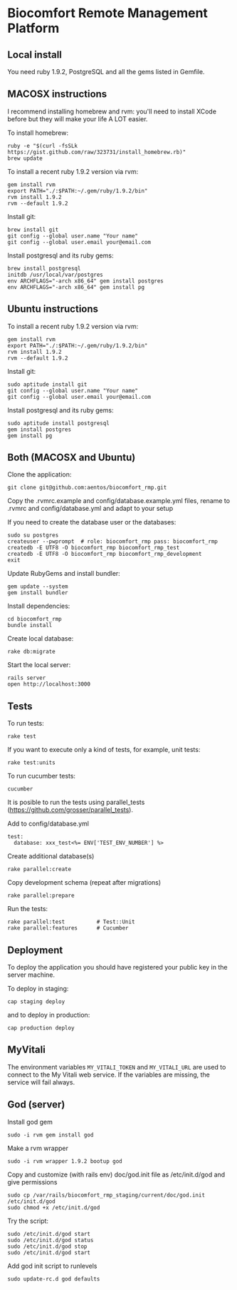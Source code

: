 Biocomfort Remote Management Platform
=====================================

Local install
-------------
You need ruby 1.9.2, PostgreSQL and all the gems listed in Gemfile.

MACOSX instructions
-------------------
I recommend installing homebrew and rvm: you'll need to install XCode before but they will make your life A LOT easier.

To install homebrew:

    ruby -e "$(curl -fsSLk https://gist.github.com/raw/323731/install_homebrew.rb)"
    brew update

To install a recent ruby 1.9.2 version via rvm:

    gem install rvm
    export PATH="./:$PATH:~/.gem/ruby/1.9.2/bin"
  	rvm install 1.9.2
  	rvm --default 1.9.2

Install git:

  	brew install git
    git config --global user.name "Your name"
    git config --global user.email your@email.com

Install postgresql and its ruby gems:

    brew install postgresql
    initdb /usr/local/var/postgres
  	env ARCHFLAGS="-arch x86_64" gem install postgres
  	env ARCHFLAGS="-arch x86_64" gem install pg

Ubuntu instructions
-------------------

To install a recent ruby 1.9.2 version via rvm:

    gem install rvm
    export PATH="./:$PATH:~/.gem/ruby/1.9.2/bin"
  	rvm install 1.9.2
  	rvm --default 1.9.2

Install git:

  	sudo aptitude install git
    git config --global user.name "Your name"
    git config --global user.email your@email.com

Install postgresql and its ruby gems:

    sudo aptitude install postgresql
    gem install postgres
    gem install pg
    
Both (MACOSX and Ubuntu)
------------------------

Clone the application:

    git clone git@github.com:aentos/biocomfort_rmp.git

Copy the .rvmrc.example and config/database.example.yml files, rename to .rvmrc and config/database.yml and adapt to your setup

If you need to create the database user or the databases:

    sudo su postgres
    createuser --pwprompt  # role: biocomfort_rmp pass: biocomfort_rmp
    createdb -E UTF8 -O biocomfort_rmp biocomfort_rmp_test
    createdb -E UTF8 -O biocomfort_rmp biocomfort_rmp_development
    exit

Update RubyGems and install bundler:

    gem update --system
    gem install bundler

Install dependencies:

    cd biocomfort_rmp
  	bundle install

Create local database:

    rake db:migrate

Start the local server:

    rails server
    open http://localhost:3000

Tests
-----

To run tests:

    rake test
  
If you want to execute only a kind of tests, for example, unit tests:

    rake test:units
  
To run cucumber tests:

    cucumber
  
It is posible to run the tests using parallel_tests (https://github.com/grosser/parallel_tests).

  Add to config/database.yml

    test:
      database: xxx_test<%= ENV['TEST_ENV_NUMBER'] %>
    
  Create additional database(s)

    rake parallel:create
  
  Copy development schema (repeat after migrations)

    rake parallel:prepare
  
  Run the tests:

    rake parallel:test          # Test::Unit
    rake parallel:features      # Cucumber

Deployment
----------

To deploy the application you should have registered your public key in the server machine.

To deploy in staging:

    cap staging deploy

and to deploy in production:

    cap production deploy


MyVitali
--------

The environment variables `MY_VITALI_TOKEN` and `MY_VITALI_URL` are used to connect to the My Vitali web service. If the variables are missing, the service
will fail always.


God (server)
------------

Install god gem

    sudo -i rvm gem install god

Make a rvm wrapper

    sudo -i rvm wrapper 1.9.2 bootup god

Copy and customize (with rails env) doc/god.init file as /etc/init.d/god and give permissions

    sudo cp /var/rails/biocomfort_rmp_staging/current/doc/god.init /etc/init.d/god
    sudo chmod +x /etc/init.d/god
    

Try the script:

    sudo /etc/init.d/god start
    sudo /etc/init.d/god status
    sudo /etc/init.d/god stop
    sudo /etc/init.d/god start

Add god init script to runlevels

    sudo update-rc.d god defaults

